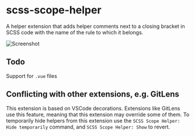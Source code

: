 # scss-scope-helper

A helper extension that adds helper comments next to a closing bracket in SCSS code with the name of the rule to which it belongs.

![Screenshot](https://github.com/ffpetrovic/scss-scope-helper/raw/master/art/screenshot.png)

## Todo
Support for `.vue` files

## Conflicting with other extensions, e.g. GitLens

This extension is based on VSCode decorations. Extensions like GitLens use this feature, meaning that this extension may override some of them.
To temporarily hide helpers from this extension use the 
`SCSS Scope Helper: Hide temporarily` command, 
and `SCSS Scope Helper: Show` to revert.